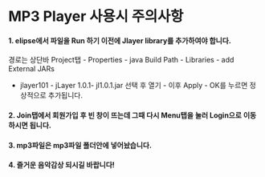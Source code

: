 # MP3 Player 사용시 주의사항
                    

#### 1. elipse에서 파일을 Run 하기 이전에 Jlayer library를 추가하여야 합니다. 

경로는 상단바 Project탭 - Properties - java Build Path - Libraries - add External JARs

- jlayer101 - jLayer 1.0.1- jl1.0.1.jar 선택 후 열기 - 이후 Apply - OK를 누르면 정상적으로 추가됩니다.

#### 2. Join탭에서 회원가입 후 빈 창이 뜨는데 그때 다시 Menu탭을 눌러 Login으로 이동하시면 됩니다.

#### 3. mp3파일은 mp3파일 폴더안에 넣어놨습니다.

#### 4. 즐거운 음악감상 되시길 바랍니다!
